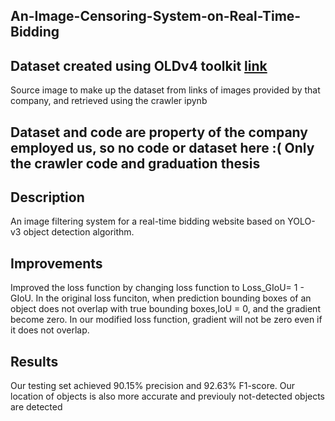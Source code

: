 ## An-Image-Censoring-System-on-Real-Time-Bidding
## Dataset created using OLDv4 toolkit [link](https://github.com/EscVM/OIDv4_ToolKit)
Source image to make up the dataset from links of images provided by that company, and retrieved using the crawler ipynb
## Dataset and code are property of the company employed us, so no code or dataset here :( Only the crawler code and graduation thesis
## Description
An image filtering system for a real-time bidding website based on YOLO-v3 object detection algorithm.
## Improvements
Improved the loss function by changing loss function to Loss_GIoU= 1 - GIoU. In the original loss funciton, when prediction bounding boxes of an object does not overlap with true bounding boxes,IoU = 0, and the gradient become zero. In our modified loss function, gradient will not be zero even if it does not overlap.
## Results
Our testing set achieved 90.15% precision and 92.63% F1-score. Our location of objects is also more accurate and previouly not-detected objects are detected
